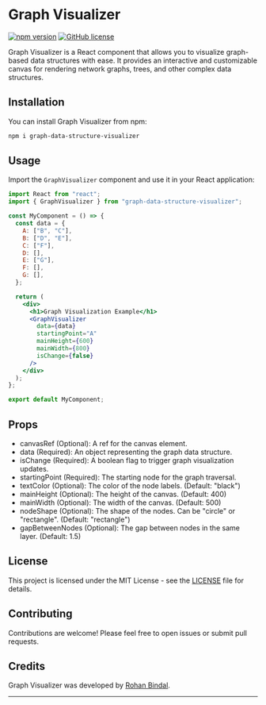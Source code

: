 # Graph Visualizer

[![npm version](https://badge.fury.io/js/graph-data-structure-visualizer.svg)](https://badge.fury.io/js/graph-data-structure-visualizer)
[![GitHub license](https://img.shields.io/badge/license-MIT-blue.svg)](https://github.com/Rohan9900/graph-datastructure-visualizer/blob/main/LICENSE)

Graph Visualizer is a React component that allows you to visualize graph-based data structures with ease. It provides an interactive and customizable canvas for rendering network graphs, trees, and other complex data structures.

## Installation

You can install Graph Visualizer from npm:

```bash
npm i graph-data-structure-visualizer
```

## Usage

Import the `GraphVisualizer` component and use it in your React application:

```jsx
import React from "react";
import { GraphVisualizer } from "graph-data-structure-visualizer";

const MyComponent = () => {
  const data = {
    A: ["B", "C"],
    B: ["D", "E"],
    C: ["F"],
    D: [],
    E: ["G"],
    F: [],
    G: [],
  };

  return (
    <div>
      <h1>Graph Visualization Example</h1>
      <GraphVisualizer
        data={data}
        startingPoint="A"
        mainHeight={600}
        mainWidth={800}
        isChange={false}
      />
    </div>
  );
};

export default MyComponent;
```

## Props

- canvasRef (Optional): A ref for the canvas element.
- data (Required): An object representing the graph data structure.
- isChange (Required): A boolean flag to trigger graph visualization updates.
- startingPoint (Required): The starting node for the graph traversal.
- textColor (Optional): The color of the node labels. (Default: "black")
- mainHeight (Optional): The height of the canvas. (Default: 400)
- mainWidth (Optional): The width of the canvas. (Default: 500)
- nodeShape (Optional): The shape of the nodes. Can be "circle" or "rectangle". (Default: "rectangle")
- gapBetweenNodes (Optional): The gap between nodes in the same layer. (Default: 1.5)


## License

This project is licensed under the MIT License - see the [LICENSE](https://github.com/Rohan9900/graph-datastructure-visualizer/blob/main/LICENSE) file for details.

## Contributing

Contributions are welcome! Please feel free to open issues or submit pull requests.

## Credits

Graph Visualizer was developed by [Rohan Bindal](https://github.com/Rohan9900).

---
